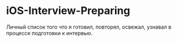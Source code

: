 # iOS-Interview-Preparing
Личный список того что я готовил, повторял, освежал, узнавал в процессе подготовки к интервью.
